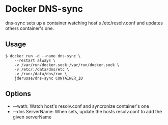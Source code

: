 # Docker DNS-sync

dns-sync sets up a container watching host's /etc/resolv.conf and updates
others container's one.

## Usage

    $ docker run -d --name dns-sync \
        --restart always \
        -v /var/run/docker.sock:/var/run/docker.sock \
        -v /etc/:/data/dns/etc \
        -v /run:/data/dns/run \
        jderusse/dns-sync CONTAINER_ID

## Options

* --wath: Watch host's resolv.conf and syncronize container's one
* --dns ServerName: When sets, update the hosts resolv.conf to add the given
    serverName

